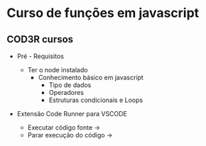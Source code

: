 # Curso de funções em javascript

## COD3R cursos

- Pré - Requisitos

  - Ter o node instalado
    - Conhecimento básico em javascript
      - Tipo de dados
      - Operadores
      - Estruturas condicionais e Loops

- Extensão Code Runner para VSCODE
  - Executar código fonte ->
  - Parar execução do código ->
